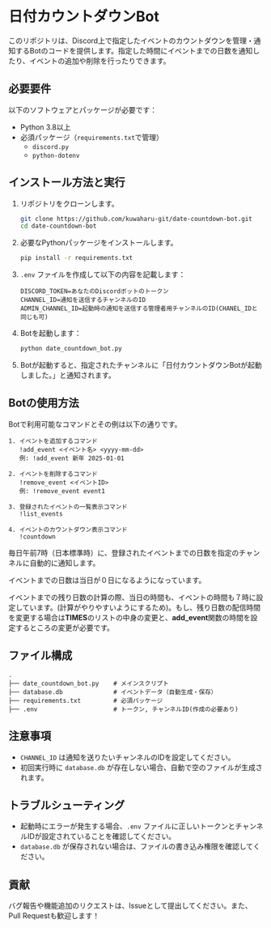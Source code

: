 
# 日付カウントダウンBot

このリポジトリは、Discord上で指定したイベントのカウントダウンを管理・通知するBotのコードを提供します。指定した時間にイベントまでの日数を通知したり、イベントの追加や削除を行ったりできます。

## 必要要件

以下のソフトウェアとパッケージが必要です：

- Python 3.8以上
- 必須パッケージ（`requirements.txt`で管理）
  - `discord.py`
  - `python-dotenv`

## インストール方法と実行

1. リポジトリをクローンします。

   ```bash
   git clone https://github.com/kuwaharu-git/date-countdown-bot.git
   cd date-countdown-bot
   ```

2. 必要なPythonパッケージをインストールします。

   ```bash
   pip install -r requirements.txt
   ```

3. `.env` ファイルを作成して以下の内容を記載します：

   ```env
   DISCORD_TOKEN=あなたのDiscordボットのトークン
   CHANNEL_ID=通知を送信するチャンネルのID
   ADMIN_CHANNEL_ID=起動時の通知を送信する管理者用チャンネルのID(CHANEL_IDと同じも可)
   ```

4. Botを起動します：

   ```bash
   python date_countdown_bot.py
   ```

5. Botが起動すると、指定されたチャンネルに「日付カウントダウンBotが起動しました。」と通知されます。

## Botの使用方法

Botで利用可能なコマンドとその例は以下の通りです。

```
1. イベントを追加するコマンド
   !add_event <イベント名> <yyyy-mm-dd>
   例: !add_event 新年 2025-01-01

2. イベントを削除するコマンド
   !remove_event <イベントID>
   例: !remove_event event1

3. 登録されたイベントの一覧表示コマンド
   !list_events

4. イベントのカウントダウン表示コマンド
   !countdown
```

毎日午前7時（日本標準時）に、登録されたイベントまでの日数を指定のチャンネルに自動的に通知します。

イベントまでの日数は当日が０日になるようになっています。

イベントまでの残り日数の計算の際、当日の時間も、イベントの時間も７時に設定しています。(計算がやりやすいようにするため)。もし、残り日数の配信時間を変更する場合は**TIMES**のリストの中身の変更と、**add_event**関数の時間を設定するところの変更が必要です。

## ファイル構成

```
.
├── date_countdown_bot.py    # メインスクリプト
├── database.db              # イベントデータ（自動生成・保存）
├── requirements.txt         # 必須パッケージ
├── .env                     # トークン, チャンネルID(作成の必要あり)
```

## 注意事項

- `CHANNEL_ID` は通知を送りたいチャンネルのIDを設定してください。
- 初回実行時に `database.db` が存在しない場合、自動で空のファイルが生成されます。

## トラブルシューティング

- 起動時にエラーが発生する場合、`.env` ファイルに正しいトークンとチャンネルIDが設定されていることを確認してください。
- `database.db` が保存されない場合は、ファイルの書き込み権限を確認してください。

## 貢献

バグ報告や機能追加のリクエストは、Issueとして提出してください。また、Pull Requestも歓迎します！

